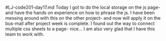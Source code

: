 #LJ-code201-day17.md
Today I got to do the local storage on the js page- and have the hands on experience on how to phrase the js.
I have been messing around with this on the other project- and now will apply it on the bus-mall after project week is complete.
I found out the way to connect multiple css sheets to a page- nice... I am also very glad that I have this team to work with.
